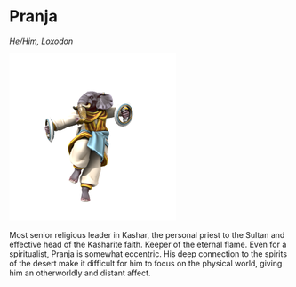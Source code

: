 # Pranja
*He/Him, Loxodon*

![](Pranja.png)

Most senior religious leader in Kashar, the personal priest to the Sultan and effective head of the Kasharite faith. Keeper of the eternal flame. Even for a spiritualist, Pranja is somewhat eccentric. His deep connection to the spirits of the desert make it difficult for him to focus on the physical world, giving him an otherworldly and distant affect.